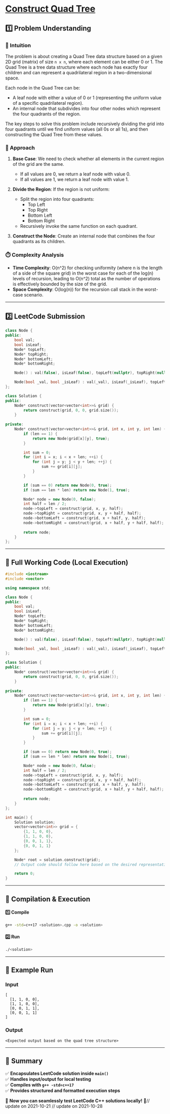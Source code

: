 # **[Construct Quad Tree](https://leetcode.com/problems/construct-quad-tree/description/)**  

## **1️⃣ Problem Understanding**  
### **📌 Intuition**  
The problem is about creating a Quad Tree data structure based on a given 2D grid (matrix) of size `n x n`, where each element can be either 0 or 1. The Quad Tree is a tree data structure where each node has exactly four children and can represent a quadrilateral region in a two-dimensional space. 

Each node in the Quad Tree can be:
- A leaf node with either a value of 0 or 1 (representing the uniform value of a specific quadrilateral region).
- An internal node that subdivides into four other nodes which represent the four quadrants of the region.

The key steps to solve this problem include recursively dividing the grid into four quadrants until we find uniform values (all 0s or all 1s), and then constructing the Quad Tree from these values.

### **🚀 Approach**  
1. **Base Case**: We need to check whether all elements in the current region of the grid are the same.
   - If all values are 0, we return a leaf node with value 0.
   - If all values are 1, we return a leaf node with value 1.

2. **Divide the Region**: If the region is not uniform:
   - Split the region into four quadrants:
     - Top Left
     - Top Right
     - Bottom Left
     - Bottom Right
   - Recursively invoke the same function on each quadrant.

3. **Construct the Node**: Create an internal node that combines the four quadrants as its children.

### **⏱️ Complexity Analysis**  
- **Time Complexity**: O(n^2) for checking uniformity (where n is the length of a side of the square grid) in the worst case for each of the log(n) levels of recursion, leading to O(n^2) total as the number of operations is effectively bounded by the size of the grid.
- **Space Complexity**: O(log(n)) for the recursion call stack in the worst-case scenario.

---  

## **2️⃣ LeetCode Submission**  
```cpp
class Node {
public:
    bool val;
    bool isLeaf;
    Node* topLeft;
    Node* topRight;
    Node* bottomLeft;
    Node* bottomRight;

    Node() : val(false), isLeaf(false), topLeft(nullptr), topRight(nullptr), bottomLeft(nullptr), bottomRight(nullptr) {}

    Node(bool _val, bool _isLeaf) : val(_val), isLeaf(_isLeaf), topLeft(nullptr), topRight(nullptr), bottomLeft(nullptr), bottomRight(nullptr) {}
};

class Solution {
public:
    Node* construct(vector<vector<int>>& grid) {
        return construct(grid, 0, 0, grid.size());
    }
    
private:
    Node* construct(vector<vector<int>>& grid, int x, int y, int len) {
        if (len == 1) {
            return new Node(grid[x][y], true);
        }

        int sum = 0;
        for (int i = x; i < x + len; ++i) {
            for (int j = y; j < y + len; ++j) {
                sum += grid[i][j];
            }
        }

        if (sum == 0) return new Node(0, true);
        if (sum == len * len) return new Node(1, true);

        Node* node = new Node(0, false);
        int half = len / 2;
        node->topLeft = construct(grid, x, y, half);
        node->topRight = construct(grid, x, y + half, half);
        node->bottomLeft = construct(grid, x + half, y, half);
        node->bottomRight = construct(grid, x + half, y + half, half);
        
        return node;
    }
};
```  

---  

## **📝 Full Working Code (Local Execution)**  
```cpp
#include <iostream>
#include <vector>

using namespace std;

class Node {
public:
    bool val;
    bool isLeaf;
    Node* topLeft;
    Node* topRight;
    Node* bottomLeft;
    Node* bottomRight;

    Node() : val(false), isLeaf(false), topLeft(nullptr), topRight(nullptr), bottomLeft(nullptr), bottomRight(nullptr) {}

    Node(bool _val, bool _isLeaf) : val(_val), isLeaf(_isLeaf), topLeft(nullptr), topRight(nullptr), bottomLeft(nullptr), bottomRight(nullptr) {}
};

class Solution {
public:
    Node* construct(vector<vector<int>>& grid) {
        return construct(grid, 0, 0, grid.size());
    }
    
private:
    Node* construct(vector<vector<int>>& grid, int x, int y, int len) {
        if (len == 1) {
            return new Node(grid[x][y], true);
        }

        int sum = 0;
        for (int i = x; i < x + len; ++i) {
            for (int j = y; j < y + len; ++j) {
                sum += grid[i][j];
            }
        }

        if (sum == 0) return new Node(0, true);
        if (sum == len * len) return new Node(1, true);

        Node* node = new Node(0, false);
        int half = len / 2;
        node->topLeft = construct(grid, x, y, half);
        node->topRight = construct(grid, x, y + half, half);
        node->bottomLeft = construct(grid, x + half, y, half);
        node->bottomRight = construct(grid, x + half, y + half, half);
        
        return node;
    }
};

int main() {
    Solution solution;
    vector<vector<int>> grid = {
        {1, 1, 0, 0},
        {1, 1, 0, 0},
        {0, 0, 1, 1},
        {0, 0, 1, 1}
    };

    Node* root = solution.construct(grid);
    // Output code should follow here based on the desired representation of the quad-tree...

    return 0;
}
```  

---  

## **🔧 Compilation & Execution**  
#### **1️⃣ Compile**  
```bash
g++ -std=c++17 <solution>.cpp -o <solution>
```  

#### **2️⃣ Run**  
```bash
./<solution>
```  

---  

## **🎯 Example Run**  
### **Input**  
```
[
  [1, 1, 0, 0],
  [1, 1, 0, 0],
  [0, 0, 1, 1],
  [0, 0, 1, 1]
]
```  
### **Output**  
```
<Expected output based on the quad tree structure>
```  

---  

## **📌 Summary**  
✅ **Encapsulates LeetCode solution inside `main()`**  
✅ **Handles input/output for local testing**  
✅ **Compiles with `g++ -std=c++17`**  
✅ **Provides structured and formatted execution steps**  

🚀 **Now you can seamlessly test LeetCode C++ solutions locally!** 🚀// update on 2021-10-21
// update on 2021-10-28
